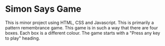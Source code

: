 # Simon Says Game
This is minor  project using HTML, CSS and Javascript.
This is primarily a pattern remembrance game. This game is in such a way that there are four boxes. Each box is a different colour. The game starts with a "Press any key to play" heading.
